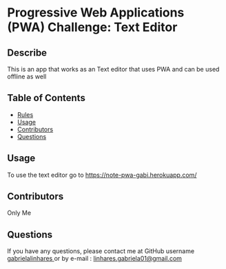 # Progressive Web Applications (PWA) Challenge: Text Editor

## Describe
  This is an app that works as an Text editor that uses PWA and can be used offline as well

  ## Table of Contents
  * [Rules](#Rules)
  * [Usage](#usage)
  * [Contributors](#contributors)
  * [Questions](#questions)
  
   ## Usage
 To use the text editor go to https://note-pwa-gabi.herokuapp.com/
  
  ## Contributors
  Only Me
 
  
  ## Questions 
  If you have any questions, please contact me at GitHub username <a href="https://github.com/gabrielalinhares"> gabrielalinhares </a> or by e-mail :
  linhares.gabriela01@gmail.com
